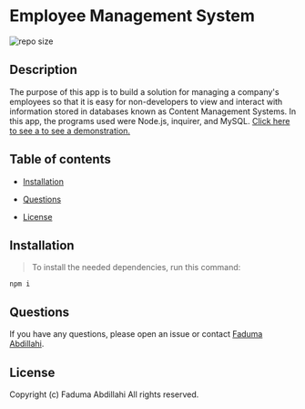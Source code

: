 # Employee Management System
![repo size](https://img.shields.io/badge/repo%20size-327%20MB-blue)

## Description
The purpose of this app is to build a solution for managing a company's employees so that it is easy for non-developers to view and interact with information stored in databases known as Content Management Systems. In this app, the programs used were Node.js, inquirer, and MySQL.
[Click here to see a to see a demonstration.]()

## Table of contents

* [Installation](#installation)

* [Questions](#questions)

* [License](#license)

## Installation

>To install the needed dependencies, run this command:

```
npm i
```

## Questions

If you have any questions, please open an issue or contact [Faduma Abdillahi](https://github.com/Faduma92).

## License
Copyright (c) Faduma Abdillahi All rights reserved.